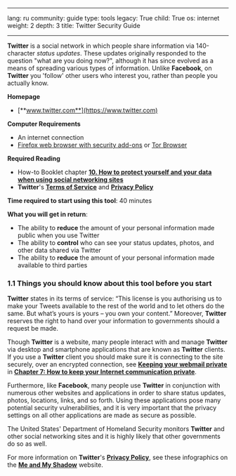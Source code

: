 

---

lang: ru
community: guide
type: tools
legacy: True
child: True
os: internet
weight: 2
depth: 3
title: Twitter Security Guide

---

**Twitter** is a social network in which people share information via 140-character *status updates*. These updates originally responded to the question "what are you doing now?", although it has since evolved as a means of spreading various types of information. Unlike **Facebook**, on **Twitter** you 'follow' other users who interest you, rather than people you actually know.
			
**Homepage**

* [**www.twitter.com**](https://www.twitter.com)


**Computer Requirements**

- An internet connection
- [Firefox web browser with security add-ons](/en/firefox_main) or [Tor Browser](/en/tor_main)


**Required Reading**

- How-to Booklet chapter [**10. How to protect yourself and your data when using social networking sites**](/chapter-10)
- **Twitter**'s [**Terms of Service**](https://www.twitter.com/tos) and [**Privacy Policy**](https://www.twitter.com/privacy/)

**Time required to start using this tool**: 40 minutes 

**What you will get in return**: 

- The ability to **reduce** the amount of your personal information made public when you use Twitter
- The ability to **control** who can see your status updates, photos, and other data shared via Twitter
- The ability to **reduce** the amount of your personal information made available to third parties 


### 1.1 Things you should know about this tool before you start ###

**Twitter** states in its terms of service: “This license is you authorising us to make your Tweets available to the rest of the world and to let others do the same. But what’s yours is yours – you own your content.” Moreover, **Twitter** reserves the right to hand over your information to governments should a request be made.

Though **Twitter** is a website, many people interact with and manage **Twitter** via desktop and smartphone applications that are known as **Twitter** clients. If you use a **Twitter** client you should make sure it is connecting to the site securely, over an encrypted connection, see [**Keeping your webmail private**](/en/chapter_7_1) in [**Chapter 7: How to keep your Internet communication private**](/en/chapter-7).

Furthermore, like **Facebook**, many people use **Twitter** in conjunction with numerous other websites and applications in order to share status updates, photos, locations, links, and so forth. Using these applications pose many potential security vulnerabilities, and it is very important that the privacy settings on all other applications are made as secure as possible.

The United States' Department of Homeland Security monitors **Twitter** and other social networking sites and it is highly likely that other governments do so as well.

For more information on **Twitter**'s [**Privacy Policy**](http://twitter.com/privacy), see these infographics on the [**Me and My Shadow**](https://www.myshadow.org/lost-in-small-print) website.


